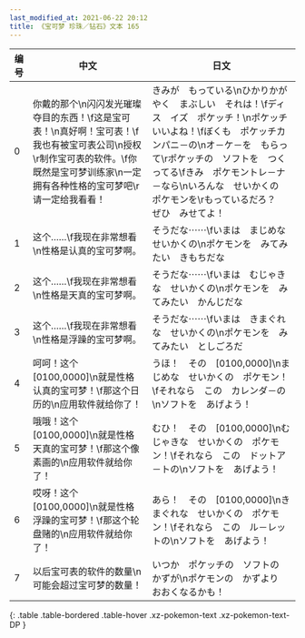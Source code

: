 ```yaml
---
last_modified_at: 2021-06-22 20:12
title: 《宝可梦 珍珠／钻石》文本 165
---
```

| 编号 | 中文 | 日文 |
| ---- | ---- | ---- |
| 0 | 你戴的那个\n闪闪发光璀璨夺目的东西！\f这是宝可表！\n真好啊！宝可表！\f我也有被宝可表公司\n授权\r制作宝可表的软件。\f你既然是宝可梦训练家\n一定拥有各种性格的宝可梦吧\r请一定给我看看！ | きみが　もっている\nひかりかがやく　まぶしい　それは！\fディス　イズ　ポケッチ！\nポケッチ　いいよね！\fぼくも　ポケッチカンパニ－の\nオ－ケ－を　もらって\rポケッチの　ソフトを　つくってる\fきみ　ポケモントレ－ナ－なら\nいろんな　せいかくの　ポケモンを\rもっているだろ？　ぜひ　みせてよ！ |
| 1 | 这个……\f我现在非常想看\n性格是认真的宝可梦啊。 | そうだな⋯⋯\fいまは　まじめな　せいかくの\nポケモンを　みてみたい　きもちだな |
| 2 | 这个……\f我现在非常想看\n性格是天真的宝可梦啊。 | そうだな⋯⋯\fいまは　むじゃきな　せいかくの\nポケモンを　みてみたい　かんじだな |
| 3 | 这个……\f我现在非常想看\n性格是浮躁的宝可梦啊。 | そうだな⋯⋯\fいまは　きまぐれな　せいかくの\nポケモンを　みてみたい　としごろだ |
| 4 | 呵呵！这个[0100,0000]\n就是性格认真的宝可梦！\f那这个日历的\n应用软件就给你了！ | うほ！　その　[0100,0000]\nまじめな　せいかくの　ポケモン！\fそれなら　この　カレンダ－の\nソフトを　あげよう！ |
| 5 | 哦哦！这个[0100,0000]\n就是性格天真的宝可梦！\f那这个像素画的\n应用软件就给你了！ | むひ！　その　[0100,0000]\nむじゃきな　せいかくの　ポケモン！\fそれなら　この　ドットア－トの\nソフトを　あげよう！ |
| 6 | 哎呀！这个[0100,0000]\n就是性格浮躁的宝可梦！\f那这个轮盘赌的\n应用软件就给你了！ | あら！　その　[0100,0000]\nきまぐれな　せいかくの　ポケモン！\fそれなら　この　ル－レットの\nソフトを　あげよう！ |
| 7 | 以后宝可表的软件的数量\n可能会超过宝可梦的数量！ | いつか　ポケッチの　ソフトの　かずが\nポケモンの　かずより　おおくなるかも！ |
{: .table .table-bordered .table-hover .xz-pokemon-text .xz-pokemon-text-DP }